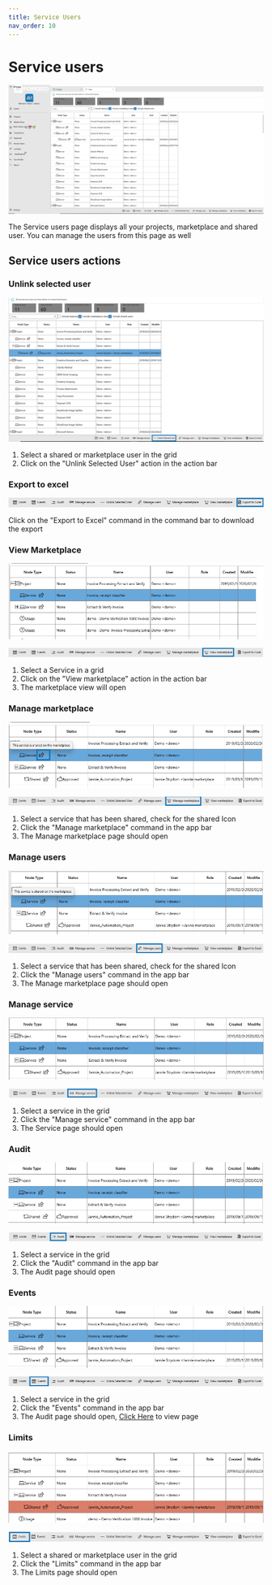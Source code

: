 ```yaml
---
title: Service Users
nav_order: 10
---
```


# Service users

![](<.gitbook/assets/image (20) (1) (1) (1) (1) (1).png>)

The Service users page displays all your projects, marketplace and shared user. You can manage the users from this page as well

## Service users actions

### Unlink selected user

![](<.gitbook/assets/image (30) (1) (1) (1) (1) (1).png>)

1. Select a shared or marketplace user in the grid
2. Click on the "Unlink Selected User" action in the action bar

### Export to excel

![](<.gitbook/assets/image (31) (1) (1) (1) (1) (1).png>)

Click on the "Export to Excel" command in the command bar to download the export

### View Marketplace

![](<.gitbook/assets/image (19) (1) (1) (1) (1) (1).png>)

![](<.gitbook/assets/image (7) (1) (1) (1) (1) (1).png>)

1. Select a Service in a grid
2. Click on the "View marketplace" action in the action bar
3. The marketplace view will open

### Manage marketplace

![](<.gitbook/assets/image (54) (1) (1) (1) (1).png>)

![](<.gitbook/assets/image (40) (1) (1) (1) (1).png>)

1. Select a service that has been shared, check for the shared Icon
2. Click the "Manage marketplace" command in the app bar
3. The Manage marketplace page should open

### Manage users

![](<assets/image (10) (1).png>)

![](<.gitbook/assets/image (44) (1) (1) (1) (1).png>)

1. Select a service that has been shared, check for the shared Icon
2. Click the "Manage users" command in the app bar
3. The Manage marketplace page should open

### Manage service

![](<.gitbook/assets/image (1) (1) (1) (1).png>)

![](<assets/image (43).png>)

1. Select a service in the grid
2. Click the "Manage service" command in the app bar
3. The Service page should open

### Audit

![](<.gitbook/assets/image (29) (1) (1) (1) (1) (1) (1).png>)

![](<.gitbook/assets/image (42) (2) (1) (1) (1) (1).png>)

1. Select a service in the grid
2. Click the "Audit" command in the app bar
3. The Audit page should open

### Events

![](<.gitbook/assets/image (48) (1) (1).png>)

![](<.gitbook/assets/image (3) (1) (1) (1) (1) (1).png>)

1. Select a service in the grid
2. Click the "Events" command in the app bar
3. The Audit page should open, [Click Here](https://github.com/aiforged/docs/tree/3bbbcd81b0a8fe713555694db96d779ff6a45d2b/services/subpages/audit.md) to view page

### Limits

![](<.gitbook/assets/image (27) (1) (1) (1).png>)

![](<.gitbook/assets/image (23) (1) (1) (1) (1) (1) (1).png>)

1. Select a shared or marketplace user in the grid
2. Click the "Limits" command in the app bar
3. The Limits page should open

